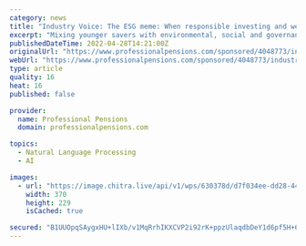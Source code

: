 ```yaml
---
category: news
title: "Industry Voice: The ESG meme: When responsible investing and well-known brands collide"
excerpt: "Mixing younger savers with environmental, social and governance (ESG) issues conjures images of protest, divestment and social action. The reality is more complicated. We explore what happens when ESG imperatives and well-known brands come into conflict."
publishedDateTime: 2022-04-28T14:21:00Z
originalUrl: "https://www.professionalpensions.com/sponsored/4048773/industry-voice-esg-meme-responsible-investing-brands-collide"
webUrl: "https://www.professionalpensions.com/sponsored/4048773/industry-voice-esg-meme-responsible-investing-brands-collide"
type: article
quality: 16
heat: 16
published: false

provider:
  name: Professional Pensions
  domain: professionalpensions.com

topics:
  - Natural Language Processing
  - AI

images:
  - url: "https://image.chitra.live/api/v1/wps/630378d/d7f034ee-dd28-442b-9437-8d15f8431f37/5/GettyImages-1140718735-370x229.jpg"
    width: 370
    height: 229
    isCached: true

secured: "B1UUOpqSAygxHU+lIXb/v1MqRrhIKXCVP2i92rK+ppzUlaqdbDeY1d6pf5H+6au9/vtuj0AheDUO0lktc0uXhwXO5Fi0Flbnpw75vVq+bELuZ0nQWc3TflEhkHUCpCFlmYdJgValy8yuEl8F0J60m/Ctuky1jTVE6sS/AdR4xd/MDkixhHZ23OvnqzcI3/BUgjXwM7Am5rrwTXdyeXor2rlL5Hjq7c+IwsHNH0An7V2EGEgZ5wmpQpJ86+5wWbHNOmyOyj6p9wl3Sr/02/a1VYQxO2x7tKI1719O70LpDgwVu3qpWOzlDm/p6AoQLluyTCIooShshrfxLrZmMAXnPzIvMZfsi5qP7xBotr+p8NM=;Pn1mtmMauizxIeZ8V2TaKg=="
---
```


